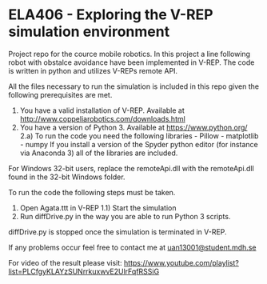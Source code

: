 # ELA406 - Exploring the V-REP simulation environment
Project repo for the cource mobile robotics.
In this project a line following robot with obstalce avoidance have been implemented in V-REP.
The code is written in python and utilizes V-REPs remote API.

All the files necessary to run the simulation is included in this repo given the following prerequisites are met.
1) You have a valid installation of V-REP.
    Available at http://www.coppeliarobotics.com/downloads.html
2) You have a version of Python 3.
    Available at https://www.python.org/
    2.a) To run the code you need the following libraries
        - Pillow
        - matplotlib
        - numpy
        If you install a version of the Spyder python editor (for instance via Anaconda 3) all of the libraries are included.
    
For Windows 32-bit users, replace the remoteApi.dll with the remoteApi.dll found in the 32-bit Windows folder.

To run the code the following steps must be taken.
1) Open Agata.ttt in V-REP
1.1) Start the simulation
2) Run diffDrive.py in the way you are able to run Python 3 scripts.

diffDrive.py is stopped once the simulation is terminated in V-REP.

If any problems occur feel free to contact me at uan13001@student.mdh.se

For video of the result please visit: https://www.youtube.com/playlist?list=PLCfgyKLAYzSUNrrkuxwvE2UlrFqfRSSiG
